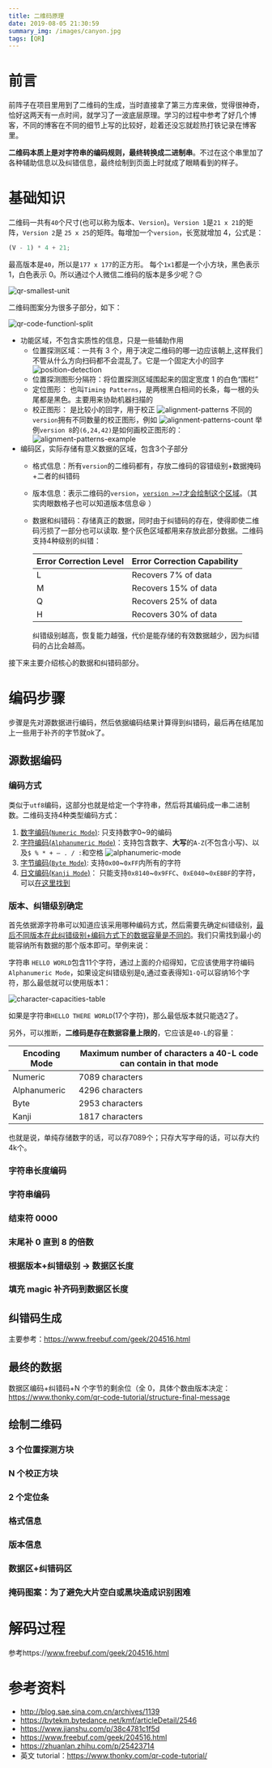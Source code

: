 ```yaml
---
title: 二维码原理
date: 2019-08-05 21:30:59
summary_img: /images/canyon.jpg
tags: [QR]
---
```


# 前言

前阵子在项目里用到了二维码的生成，当时直接拿了第三方库来做，觉得很神奇，恰好这两天有一点时间，就学习了一波底层原理。学习的过程中参考了好几个博客，不同的博客在不同的细节上写的比较好，趁着还没忘就趁热打铁记录在博客里。

**二维码本质上是对字符串的编码规则，最终转换成二进制串**。不过在这个串里加了各种辅助信息以及纠错信息，最终绘制到页面上时就成了眼睛看到的样子。

# 基础知识

二维码一共有`40`个尺寸(也可以称为版本、`Version`)。`Version 1`是`21 x 21`的矩阵，`Version 2`是 `25 x 25`的矩阵。每增加一个`version`，长宽就增加 4，公式是：

```js
(V - 1) * 4 + 21;
```

最高版本是`40`，所以是`177 x 177`的正方形。 每个`1x1`都是一个小方块，黑色表示 1，白色表示 0。所以通过个人微信二维码的版本是多少呢？🙃

![qr-smallest-unit](https://upload-images.jianshu.io/upload_images/7154520-add155b96bb60412.png?imageMogr2/auto-orient/strip%7CimageView2/2/w/599/format/webp)

二维码图案分为很多子部分，如下：

![qr-code-functionl-split](https://user-images.githubusercontent.com/13174560/48657450-e3db4b00-ea6b-11e8-925b-e279de3025a2.png)

- 功能区域，不包含实质性的信息，只是一些辅助作用
  - 位置探测区域：一共有 3 个，用于决定二维码的哪一边应该朝上,这样我们不管从什么方向扫码都不会混乱了。它是一个固定大小的回字
    ![position-detection](https://upload-images.jianshu.io/upload_images/7154520-38a3b2ecf9b8189a.png?imageMogr2/auto-orient/strip%7CimageView2/2/w/148/format/webp)
  - 位置探测图形分隔符：将位置探测区域围起来的固定宽度 1 的白色“围栏”
  - 定位图形： 也叫`Timing Patterns`，是两根黑白相间的长条，每一根的头尾都是黑色。主要用来协助机器扫描的
  - 校正图形： 是比较小的回字，用于校正
    ![alignment-patterns](http://officialblog-wordpress.stor.sinaapp.com/uploads/2013/10/31.jpg)
    不同的`version`拥有不同数量的校正图形，例如
    ![alignment-patterns-count](http://officialblog-wordpress.stor.sinaapp.com/uploads/2013/10/6.png)
    举例`version 8`的`(6,24,42)`是如何画校正图形的：
    ![alignment-patterns-example](http://officialblog-wordpress.stor.sinaapp.com/uploads/2013/10/7.png)
- 编码区，实际存储有意义数据的区域，包含3个子部分
  - 格式信息：所有`version`的二维码都有，存放二维码的容错级别+数据掩码+二者的纠错码
  - 版本信息：表示二维码的`version`，[`version >=7`才会绘制这个区域](https://www.thonky.com/qr-code-tutorial/format-version-information)。（其实肉眼数格子也可以知道版本信息😆 ）
  - 数据和纠错码：存储真正的数据，同时由于纠错码的存在，使得即使二维码污损了一部分也可以读取. 整个灰色区域都用来存放此部分数据。二维码支持4种级别的纠错：

    | Error Correction Level | Error Correction Capability |
    | ---------------------- | --------------------------- |
    | L                      | Recovers 7% of data         |
    | M                      | Recovers 15% of data        |
    | Q                      | Recovers 25% of data        |
    | H                      | Recovers 30% of data        |

    纠错级别越高，恢复能力越强，代价是能存储的有效数据越少，因为纠错码的占比会越高。

接下来主要介绍核心的数据和纠错码部分。

# 编码步骤

步骤是先对源数据进行编码，然后依据编码结果计算得到纠错码，最后再在结尾加上一些用于补齐的字节就ok了。

## 源数据编码

### 编码方式

类似于`utf8`编码，这部分也就是给定一个字符串，然后将其编码成一串二进制数。二维码支持4种类型编码方式：

1. [数字编码(`Numeric Mode`)](https://zhuanlan.zhihu.com/p/25432628): 只支持数字0~9的编码
2. [字符编码(`Alphanumeric Mode`)](https://zhuanlan.zhihu.com/p/25432642)：支持包含数字、**大写**的`A-Z`(不包含小写)、以及`$ % * + – . / :`和空格
  ![alphanumeric-mode](http://officialblog-wordpress.stor.sinaapp.com/uploads/2013/10/21.png)
3. [字节编码(`Byte Mode`)](https://zhuanlan.zhihu.com/p/25432647): 支持`0x00`~`0xFF`内所有的字符
4. [日文编码(`Kanji Mode`)](https://zhuanlan.zhihu.com/p/25432667)： 只能支持`0x8140`~`0x9FFC`、`0xE040`~`0xEBBF`的字符，可以[在这里找到](http://www.rikai.com/library/kanjitables/kanji_codes.sjis.shtml)

### 版本、纠错级别确定

首先依据源字符串可以知道应该采用哪种编码方式，然后需要先确定纠错级别，[最后不同版本在此纠错级别+编码方式下的数据容量是不同的](https://www.thonky.com/qr-code-tutorial/character-capacities)。我们只需找到最小的能容纳所有数据的那个版本即可。举例来说：

字符串 `HELLO WORLD`包含11个字符，通过上面的介绍得知，它应该使用字符编码`Alphanumeric Mode`，如果设定纠错级别是`Q`,通过查表得知`1-Q`可以容纳16个字符，那么最低就可以使用版本1：

![character-capacities-table](character-capacities-table.png)

如果是字符串`HELLO THERE WORLD`(17个字符)，那么最低版本就只能选2了。

另外，可以推断，**二维码是存在数据容量上限的**，它应该是`40-L`的容量：

| Encoding Mode | Maximum number of characters a 40-L code can contain in that mode |
| ------------- | ----------------------------------------------------------------- |
| Numeric       | 7089 characters                                                   |
| Alphanumeric  | 4296 characters                                                   |
| Byte          | 2953 characters                                                   |
| Kanji         | 1817 characters                                                   |

也就是说，单纯存储数字的话，可以存7089个；只存大写字母的话，可以存大约4k个。

### 字符串长度编码

### 字符串编码

### 结束符 0000

### 末尾补 0 直到 8 的倍数

### 根据版本+纠错级别 -> 数据区长度

### 填充 magic 补齐码到数据区长度

## 纠错码生成

主要参考：https://www.freebuf.com/geek/204516.html

## 最终的数据

数据区编码+纠错码+N 个字节的剩余位（全 0，具体个数由版本决定： https://www.thonky.com/qr-code-tutorial/structure-final-message

## 绘制二维码

### 3 个位置探测方块

### N 个校正方块

### 2 个定位条

### 格式信息

### 版本信息

### 数据区+纠错码区

### 掩码图案：为了避免大片空白或黑块造成识别困难

# 解码过程

参考https://www.freebuf.com/geek/204516.html

# 参考资料

- http://blog.sae.sina.com.cn/archives/1139
- https://bytekm.bytedance.net/kmf/articleDetail/2546
- https://www.jianshu.com/p/38c4781c1f5d
- https://www.freebuf.com/geek/204516.html
- https://zhuanlan.zhihu.com/p/25423714
- 英文 tutorial：https://www.thonky.com/qr-code-tutorial/
